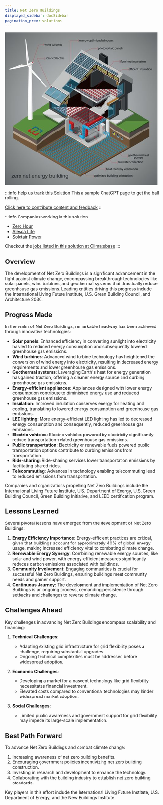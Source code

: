 ```yaml
---
title: Net Zero Buildings
displayed_sidebar: docSidebar
pagination_prev: solutions
---
```


![Cover Image](../static/img/net-zero-buildings.jpg)

:::info [Help us track this Solution](contribute)
This a sample ChatGPT page to get the ball rolling.

[Click here to contribute content and feedback](contribute)
:::

:::info Companies working in this solution 
- [Zero Hour](http://thisiszerohour.org/)
- [Alesca Life](https://alescalife.com)
- [Soletair Power](https://soletairpower.fi)

Checkout the [jobs listed in this solution at Climatebase](https://climatebase.org/jobs?l=&q=&drawdown_solutions=Net+Zero+Buildings)
:::

## Overview

The development of Net Zero Buildings is a significant advancement in the fight against climate change, encompassing breakthrough technologies like solar panels, wind turbines, and geothermal systems that drastically reduce greenhouse gas emissions. Leading entities driving this progress include the International Living Future Institute, U.S. Green Building Council, and Architecture 2030.

## Progress Made

In the realm of Net Zero Buildings, remarkable headway has been achieved through innovative technologies:

- **Solar panels**: Enhanced efficiency in converting sunlight into electricity has led to reduced energy consumption and subsequently lowered greenhouse gas emissions.
- **Wind turbines**: Advanced wind turbine technology has heightened the conversion of wind energy into electricity, resulting in decreased energy requirements and lower greenhouse gas emissions.
- **Geothermal systems**: Leveraging Earth's heat for energy generation has gained traction, offering a cleaner energy source and curbing greenhouse gas emissions.
- **Energy-efficient appliances**: Appliances designed with lower energy consumption contribute to diminished energy use and reduced greenhouse gas emissions.
- **Insulation**: Improved insulation conserves energy for heating and cooling, translating to lowered energy consumption and greenhouse gas emissions.
- **LED lighting**: More energy-efficient LED lighting has led to decreased energy consumption and consequently, reduced greenhouse gas emissions.
- **Electric vehicles**: Electric vehicles powered by electricity significantly reduce transportation-related greenhouse gas emissions.
- **Public transportation**: Electricity or renewable fuels powered public transportation options contribute to curbing emissions from transportation.
- **Ride-sharing**: Ride-sharing services lower transportation emissions by facilitating shared rides.
- **Telecommuting**: Advances in technology enabling telecommuting lead to reduced emissions from transportation.

Companies and organizations propelling Net Zero Buildings include the International Living Future Institute, U.S. Department of Energy, U.S. Green Building Council, Green Building Initiative, and LEED certification program.

## Lessons Learned

Several pivotal lessons have emerged from the development of Net Zero Buildings:

1. **Energy Efficiency Importance**: Energy-efficient practices are critical, given that buildings account for approximately 40% of global energy usage, making increased efficiency vital to combating climate change.
2. **Renewable Energy Synergy**: Combining renewable energy sources, like solar and wind power, with energy-efficient measures significantly reduces carbon emissions associated with buildings.
3. **Community Involvement**: Engaging communities is crucial for successful Net Zero Buildings, ensuring buildings meet community needs and garner support.
4. **Continuous Journey**: The development and implementation of Net Zero Buildings is an ongoing process, demanding persistence through setbacks and challenges to reverse climate change.

## Challenges Ahead

Key challenges in advancing Net Zero Buildings encompass scalability and financing:

1. **Technical Challenges**:
   - Adapting existing grid infrastructure for grid flexibility poses a challenge, requiring substantial upgrades.
   - Ongoing technical complexities must be addressed before widespread adoption.

2. **Economic Challenges**:
   - Developing a market for a nascent technology like grid flexibility necessitates financial investment.
   - Elevated costs compared to conventional technologies may hinder widespread market adoption.

3. **Social Challenges**:
   - Limited public awareness and government support for grid flexibility may impede its large-scale implementation.

## Best Path Forward

To advance Net Zero Buildings and combat climate change:

1. Increasing awareness of net zero building benefits.
2. Encouraging government policies incentivizing net zero building construction.
3. Investing in research and development to enhance the technology.
4. Collaborating with the building industry to establish net zero building standards.

Key players in this effort include the International Living Future Institute, U.S. Department of Energy, and the New Buildings Institute.